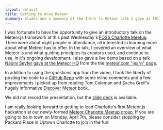 ```yaml
---
layout: default
title: Getting to Know Meteor
summary: Slides and a summary of the Intro to Meteor talk I gave at FOSS Charlotte.
---
```


I was fortunate to have the opportunity to give an introductory talk on the Meteor.js framework at this past
Wednesday's [FOSS Charlotte Meetup](http://www.meetup.com/FOSS-Charlotte/). There were about eight people in
attendance, all interested in learning more about what Meteor has to offer. In the talk, I covered an overview of what
Meteor is and what guiding principles its creators used, and continue to use, in it's ongoing development. I also gave
a live demo based on a talk [Naomi Seyfer gave at the Meteor HQ](http://youtu.be/lSAKFkxq4jA) from the the [meteor.com
"learn" page](https://www.meteor.com/learn-meteor).

In addition to using the *questions* app from the video, I took the liberty of posting the code to a
[GitHub Repo](https://github.com/deetergp/questions) with some inline comments and a few improvements I picked up from
reading Tom Coleman and Sacha Greif's hugely informative [Discover Meteor](http://discovermeteor.com) book.

We did not record the presentation, but the [slide deck](https://speakerdeck.com/deetergp/getting-to-know-meteor-dot-js)
is available.

<script async class="speakerdeck-embed" data-id="cfa5113094bf0131866226cabb36e8c6" data-ratio="1.33333333333333" src="//speakerdeck.com/assets/embed.js"></script>

I am really looking forward to getting to lead Charlotte's first Meteor.js hackathon at our newly-formed
[Meteor Charlotte Meetup group](http://www.meetup.com/Meteor-Charlotte/). If you are going to be in town on Monday,
April 7th, please consider stopping by Packard Place in Uptown Charlotte to join in the fun!
